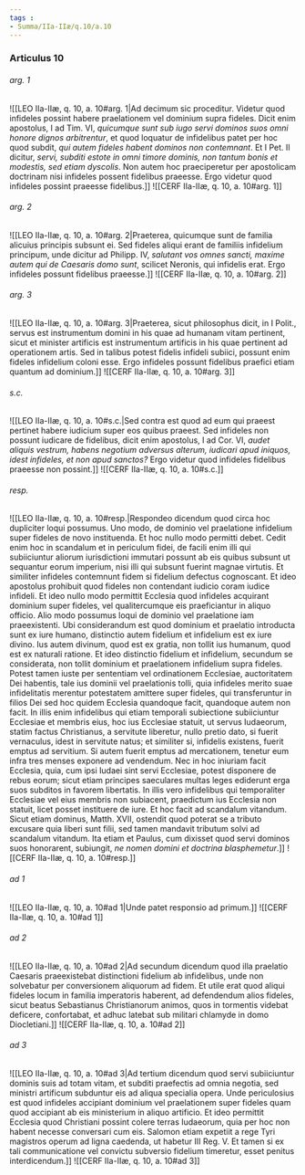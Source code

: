```yaml
---
tags : 
- Summa/IIa-IIæ/q.10/a.10
---
```


### Articulus 10

###### arg. 1
![[LEO IIa-IIæ, q. 10, a. 10#arg. 1|Ad decimum sic proceditur. Videtur quod infideles possint habere praelationem vel dominium supra fideles. Dicit enim apostolus, I ad Tim. VI, *quicumque sunt sub iugo servi dominos suos omni honore dignos arbitrentur*, et quod loquatur de infidelibus patet per hoc quod subdit, *qui autem fideles habent dominos non contemnant*. Et I Pet. II dicitur, *servi, subditi estote in omni timore dominis, non tantum bonis et modestis, sed etiam dyscolis*. Non autem hoc praeciperetur per apostolicam doctrinam nisi infideles possent fidelibus praeesse. Ergo videtur quod infideles possint praeesse fidelibus.]]
![[CERF IIa-IIæ, q. 10, a. 10#arg. 1]]

###### arg. 2
![[LEO IIa-IIæ, q. 10, a. 10#arg. 2|Praeterea, quicumque sunt de familia alicuius principis subsunt ei. Sed fideles aliqui erant de familiis infidelium principum, unde dicitur ad Philipp. IV, *salutant vos omnes sancti, maxime autem qui de Caesaris domo sunt*, scilicet Neronis, qui infidelis erat. Ergo infideles possunt fidelibus praeesse.]]
![[CERF IIa-IIæ, q. 10, a. 10#arg. 2]]

###### arg. 3
![[LEO IIa-IIæ, q. 10, a. 10#arg. 3|Praeterea, sicut philosophus dicit, in I Polit., servus est instrumentum domini in his quae ad humanam vitam pertinent, sicut et minister artificis est instrumentum artificis in his quae pertinent ad operationem artis. Sed in talibus potest fidelis infideli subiici, possunt enim fideles infidelium coloni esse. Ergo infideles possunt fidelibus praefici etiam quantum ad dominium.]]
![[CERF IIa-IIæ, q. 10, a. 10#arg. 3]]

###### s.c.
![[LEO IIa-IIæ, q. 10, a. 10#s.c.|Sed contra est quod ad eum qui praeest pertinet habere iudicium super eos quibus praeest. Sed infideles non possunt iudicare de fidelibus, dicit enim apostolus, I ad Cor. VI, *audet aliquis vestrum, habens negotium adversus alterum, iudicari apud iniquos, idest infideles, et non apud sanctos?* Ergo videtur quod infideles fidelibus praeesse non possint.]]
![[CERF IIa-IIæ, q. 10, a. 10#s.c.]]

###### resp.
![[LEO IIa-IIæ, q. 10, a. 10#resp.|Respondeo dicendum quod circa hoc dupliciter loqui possumus. Uno modo, de dominio vel praelatione infidelium super fideles de novo instituenda. Et hoc nullo modo permitti debet. Cedit enim hoc in scandalum et in periculum fidei, de facili enim illi qui subiiciuntur aliorum iurisdictioni immutari possunt ab eis quibus subsunt ut sequantur eorum imperium, nisi illi qui subsunt fuerint magnae virtutis. Et similiter infideles contemnunt fidem si fidelium defectus cognoscant. Et ideo apostolus prohibuit quod fideles non contendant iudicio coram iudice infideli. Et ideo nullo modo permittit Ecclesia quod infideles acquirant dominium super fideles, vel qualitercumque eis praeficiantur in aliquo officio. Alio modo possumus loqui de dominio vel praelatione iam praeexistenti. Ubi considerandum est quod dominium et praelatio introducta sunt ex iure humano, distinctio autem fidelium et infidelium est ex iure divino. Ius autem divinum, quod est ex gratia, non tollit ius humanum, quod est ex naturali ratione. Et ideo distinctio fidelium et infidelium, secundum se considerata, non tollit dominium et praelationem infidelium supra fideles. Potest tamen iuste per sententiam vel ordinationem Ecclesiae, auctoritatem Dei habentis, tale ius dominii vel praelationis tolli, quia infideles merito suae infidelitatis merentur potestatem amittere super fideles, qui transferuntur in filios Dei sed hoc quidem Ecclesia quandoque facit, quandoque autem non facit. In illis enim infidelibus qui etiam temporali subiectione subiiciuntur Ecclesiae et membris eius, hoc ius Ecclesiae statuit, ut servus Iudaeorum, statim factus Christianus, a servitute liberetur, nullo pretio dato, si fuerit vernaculus, idest in servitute natus; et similiter si, infidelis existens, fuerit emptus ad servitium. Si autem fuerit emptus ad mercationem, tenetur eum infra tres menses exponere ad vendendum. Nec in hoc iniuriam facit Ecclesia, quia, cum ipsi Iudaei sint servi Ecclesiae, potest disponere de rebus eorum; sicut etiam principes saeculares multas leges ediderunt erga suos subditos in favorem libertatis. In illis vero infidelibus qui temporaliter Ecclesiae vel eius membris non subiacent, praedictum ius Ecclesia non statuit, licet posset instituere de iure. Et hoc facit ad scandalum vitandum. Sicut etiam dominus, Matth. XVII, ostendit quod poterat se a tributo excusare quia liberi sunt filii, sed tamen mandavit tributum solvi ad scandalum vitandum. Ita etiam et Paulus, cum dixisset quod servi dominos suos honorarent, subiungit, *ne nomen domini et doctrina blasphemetur*.]]
![[CERF IIa-IIæ, q. 10, a. 10#resp.]]

###### ad 1
![[LEO IIa-IIæ, q. 10, a. 10#ad 1|Unde patet responsio ad primum.]]
![[CERF IIa-IIæ, q. 10, a. 10#ad 1]]

###### ad 2
![[LEO IIa-IIæ, q. 10, a. 10#ad 2|Ad secundum dicendum quod illa praelatio Caesaris praeexistebat distinctioni fidelium ab infidelibus, unde non solvebatur per conversionem aliquorum ad fidem. Et utile erat quod aliqui fideles locum in familia imperatoris haberent, ad defendendum alios fideles, sicut beatus Sebastianus Christianorum animos, quos in tormentis videbat deficere, confortabat, et adhuc latebat sub militari chlamyde in domo Diocletiani.]]
![[CERF IIa-IIæ, q. 10, a. 10#ad 2]]

###### ad 3
![[LEO IIa-IIæ, q. 10, a. 10#ad 3|Ad tertium dicendum quod servi subiiciuntur dominis suis ad totam vitam, et subditi praefectis ad omnia negotia, sed ministri artificum subduntur eis ad aliqua specialia opera. Unde periculosius est quod infideles accipiant dominium vel praelationem super fideles quam quod accipiant ab eis ministerium in aliquo artificio. Et ideo permittit Ecclesia quod Christiani possint colere terras Iudaeorum, quia per hoc non habent necesse conversari cum eis. Salomon etiam expetiit a rege Tyri magistros operum ad ligna caedenda, ut habetur III Reg. V. Et tamen si ex tali communicatione vel convictu subversio fidelium timeretur, esset penitus interdicendum.]]
![[CERF IIa-IIæ, q. 10, a. 10#ad 3]]

